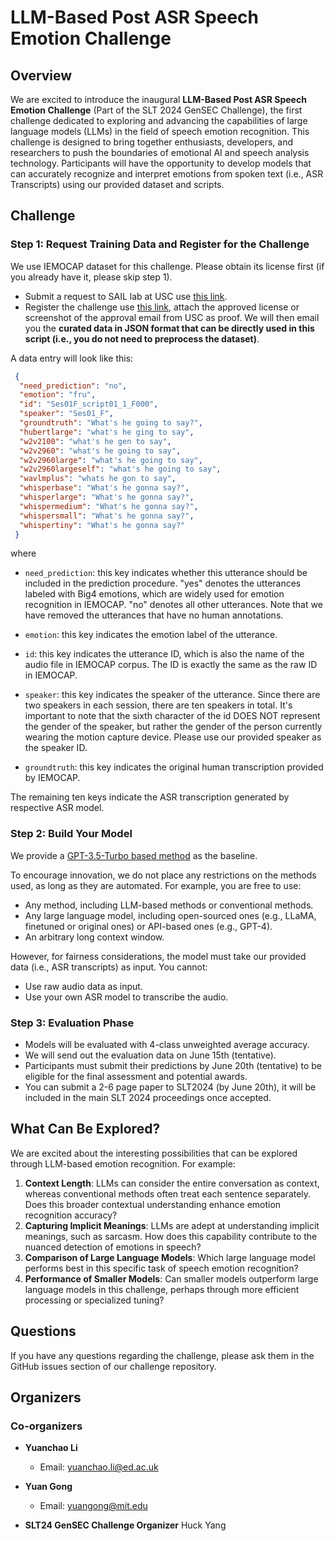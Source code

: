 # LLM-Based Post ASR Speech Emotion Challenge

## Overview

We are excited to introduce the inaugural **LLM-Based Post ASR Speech Emotion Challenge** (Part of the SLT 2024 GenSEC Challenge), the first challenge dedicated to exploring and advancing the capabilities of large language models (LLMs) in the field of speech emotion recognition. This challenge is designed to bring together enthusiasts, developers, and researchers to push the boundaries of emotional AI and speech analysis technology. Participants will have the opportunity to develop models that can accurately recognize and interpret emotions from spoken text (i.e., ASR Transcripts) using our provided dataset and scripts.

## Challenge

### Step 1: Request Training Data and Register for the Challenge

We use IEMOCAP dataset for this challenge. Please obtain its license first (if you already have it, please skip step 1).
- Submit a request to SAIL lab at USC use [this link](https://docs.google.com/forms/d/e/1FAIpQLScBecgI2K5bFTrXi_-05IYSSwOcqL5mX7dh57xcJV1m_NoznA/viewform).
- Register the challenge use [this link](https://docs.google.com/forms/d/102aDN45BpiDoUdS3ZqN63Q9oTFBcICPsvmo-5GFrU3U/viewform?ts=66321d62&edit_requested=true), attach the approved license or screenshot of the approval email from USC as proof. We will then email you the **curated data in JSON format that can be directly used in this script (i.e., you do not need to preprocess the dataset)**.

A data entry will look like this:

```json
 {
  "need_prediction": "no",
  "emotion": "fru",
  "id": "Ses01F_script01_1_F000",
  "speaker": "Ses01_F",
  "groundtruth": "What's he going to say?",
  "hubertlarge": "what's he ging to say",
  "w2v2100": "what's he gen to say",
  "w2v2960": "what's he going to say",
  "w2v2960large": "what's he going to say",
  "w2v2960largeself": "what's he going to say",
  "wavlmplus": "whats he gon to say",
  "whisperbase": "What's he gonna say?",
  "whisperlarge": "What's he gonna say?",
  "whispermedium": "What's he gonna say?",
  "whispersmall": "What's he gonna say?",
  "whispertiny": "What's he gonna say?"
 }
```

where 

- `need_prediction`: this key indicates whether this utterance should be included in the prediction procedure. "yes" denotes the utterances labeled with Big4 emotions, which are widely used for emotion recognition in IEMOCAP. "no" denotes all other utterances. Note that we have removed the utterances that have no human annotations.

- `emotion`: this key indicates the emotion label of the utterance.

- `id`: this key indicates the utterance ID, which is also the name of the audio file in IEMOCAP corpus. The ID is exactly the same as the raw ID in IEMOCAP.

- `speaker`: this key indicates the speaker of the utterance. Since there are two speakers in each session, there are ten speakers in total. It's important to note that the sixth character of the id DOES NOT represent the gender of the speaker, but rather the gender of the person currently wearing the motion capture device. Please use our provided speaker as the speaker ID.

- `groundtruth`: this key indicates the original human transcription provided by IEMOCAP.

The remaining ten keys indicate the ASR transcription generated by respective ASR model.

### Step 2: Build Your Model

We provide a [GPT-3.5-Turbo based method](https://colab.research.google.com/drive/11TIZBTBz1EiZA5DLtfEY5fqm0T1Xe6qp?usp=sharing) as the baseline. 

To encourage innovation, we do not place any restrictions on the methods used, as long as they are automated. For example, you are free to use:
- Any method, including LLM-based methods or conventional methods.
- Any large language model, including open-sourced ones (e.g., LLaMA, finetuned or original ones) or API-based ones (e.g., GPT-4).
- An arbitrary long context window.
  
However, for fairness considerations, the model must take our provided data (i.e., ASR transcripts) as input. You cannot:
- Use raw audio data as input.
- Use your own ASR model to transcribe the audio.

### Step 3: Evaluation Phase

- Models will be evaluated with 4-class unweighted average accuracy.
- We will send out the evaluation data on June 15th (tentative).
- Participants must submit their predictions by June 20th (tentative) to be eligible for the final assessment and potential awards.
- You can submit a 2-6 page paper to SLT2024 (by June 20th), it will be included in the main SLT 2024 proceedings once accepted.
  
## What Can Be Explored?

We are excited about the interesting possibilities that can be explored through LLM-based emotion recognition. For example: 

1. **Context Length**: LLMs can consider the entire conversation as context, whereas conventional methods often treat each sentence separately. Does this broader contextual understanding enhance emotion recognition accuracy?
2. **Capturing Implicit Meanings**: LLMs are adept at understanding implicit meanings, such as sarcasm. How does this capability contribute to the nuanced detection of emotions in speech?
3. **Comparison of Large Language Models**: Which large language model performs best in this specific task of speech emotion recognition?
4. **Performance of Smaller Models**: Can smaller models outperform large language models in this challenge, perhaps through more efficient processing or specialized tuning?

## Questions

If you have any questions regarding the challenge, please ask them in the GitHub issues section of our challenge repository.

## Organizers

### Co-organizers
- **Yuanchao Li**
  - Email: yuanchao.li@ed.ac.uk
- **Yuan Gong**
  - Email: yuangong@mit.edu

- **SLT24 GenSEC Challenge Organizer** Huck Yang
